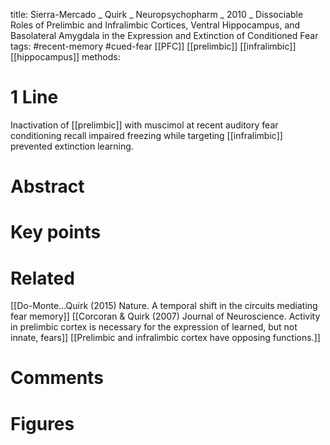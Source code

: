 title: Sierra-Mercado _ Quirk _ Neuropsychopharm _ 2010 _ Dissociable Roles of Prelimbic and Infralimbic Cortices, Ventral Hippocampus, and Basolateral Amygdala in the Expression and Extinction of Conditioned Fear
tags: #recent-memory #cued-fear [[PFC]] [[prelimbic]] [[infralimbic]] [[hippocampus]]
methods:

# 1 Line
Inactivation of [[prelimbic]] with muscimol at recent auditory fear conditioning recall impaired freezing while targeting [[infralimbic]] prevented extinction learning.

# Abstract


# Key points


# Related
[[Do-Monte...Quirk (2015) Nature. A temporal shift in the circuits mediating fear memory]]
[[Corcoran & Quirk (2007) Journal of Neuroscience. Activity in prelimbic cortex is necessary for the expression of learned, but not innate, fears]]
[[Prelimbic and infralimbic cortex have opposing functions.]]


# Comments

# Figures
